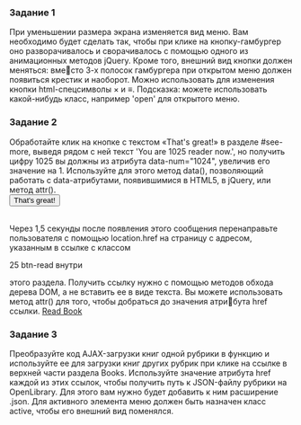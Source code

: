 ### Задание 1
При уменьшении размера экрана изменяется вид меню. 
Вам необходимо будет сделать так, чтобы при клике на 
кнопку-гамбургер оно разворачивалось и сворачивалось 
с помощью одного из анимационных методов jQuery. 
Кроме того, внешний вид кнопки должен меняться: вместо 3-х полосок гамбургера при открытом меню должен 
появиться крестик и наоборот. Можно использовать для 
изменения кнопки html-спецсимволы &times; и &equiv;.
Подсказка: можете использовать какой-нибудь класс, 
например 'open' для открытого меню.

### Задание 2
Обработайте клик на кнопке c текстом «That's great!» 
в разделе #see-more, выведя рядом с ней текст 'You are 
1025 reader now.', но получить цифру 1025 вы должны 
из атрибута data-num="1024", увеличив его значение 
на 1. Используйте для этого метод data(), позволяющий 
работать с data-атрибутами, появившимися в HTML5, 
в jQuery, или метод attr().<br/>
<button class="btn btn-read" 
 id="readers-plus" 
 data-num="1024">
 That's great!
</button><br/>
<span id="num-of-readers"></span><br/>

Через 1,5 секунды после появления этого сообщения 
перенаправьте пользователя с помощью location.href 
на страницу с адресом, указанным в ссылке с классом 

25
btn-read внутри <div class="book"> этого раздела. Получить 
ссылку нужно с помощью методов обхода дерева DOM, 
а не вставить ее в виде текста. Вы можете использовать 
метод attr() для того, чтобы добраться до значения атрибута href ссылки.
<a href="https://openlibrary.org/borrow/ia/
 hpmor?ref=ol" class="btn btn-read" 
 target="_blank">Read Book</a>
### Задание 3
Преобразуйте код AJAX-загрузки книг одной рубрики 
в функцию и используйте ее для загрузки книг других 
рубрик при клике на ссылке в верхней части раздела 
Books. Используйте значение атрибута href каждой из этих 
ссылок, чтобы получить путь к JSON-файлу рубрики 
на OpenLibrary. Для этого вам нужно будет добавить 
к ним расширение .json.
Для активного элемента меню должен быть назначен 
класс active, чтобы его внешний вид поменялся.
